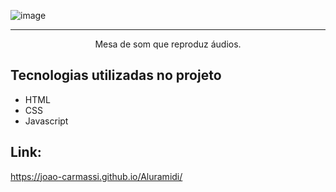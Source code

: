 ![image](https://github.com/joao-carmassi/Aluramidi/assets/90992816/91002da1-6d63-48d5-bfed-48b854518cd5)

<hr>

<p align="center">Mesa de som que reproduz áudios.</p>

## Tecnologias utilizadas no projeto
* HTML
* CSS
* Javascript
  
## Link:
https://joao-carmassi.github.io/Aluramidi/
